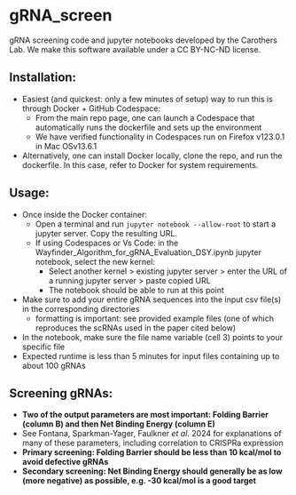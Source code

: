 
# gRNA_screen
gRNA screening code and jupyter notebooks developed by the Carothers Lab. We make this software available under a CC BY-NC-ND license.

## Installation:
 - Easiest (and quickest: only a few minutes of setup) way to run this is through Docker + GitHub Codespace:
	- From the main repo page, one can launch a Codespace that automatically runs the dockerfile and sets up the environment
	- We have verified functionality in Codespaces run on Firefox v123.0.1 in Mac OSv13.6.1
- Alternatively, one can install Docker locally, clone the repo, and run the dockerfile. In this case, refer to Docker for system requirements.

## Usage:
 - Once inside the Docker container:
 	- Open a terminal and run `jupyter notebook --allow-root` to start a jupyter server. Copy the resulting URL.
  	- If using Codespaces or Vs Code: in the Wayfinder_Algorithm_for_gRNA_Evaluation_DSY.ipynb jupyter notebook, select the new kernel:
   		-  Select another kernel > existing jupyter server > enter the URL of a running jupyter server > paste copied URL  
     	-  The notebook should be able to run at this point
 - Make sure to add your entire gRNA sequences into the input csv file(s) in the corresponding directories
 	- formatting is important: see provided example files (one of which reproduces the scRNAs used in the paper cited below)
 - In the notebook, make sure the file name variable (cell 3) points to your specific file
 - Expected runtime is less than 5 minutes for input files containing up to about 100 gRNAs

## Screening gRNAs:
- **Two of the output parameters are most important: Folding Barrier (column B) and then Net Binding Energy (column E)**
- See Fontana, Sparkman-Yager, Faulkner _et al._ 2024 for explanations of many of these parameters, including correlation to CRISPRa expression
- **Primary screening: Folding Barrier should be less than 10 kcal/mol to avoid defective gRNAs**
- **Secondary screening: Net Binding Energy should generally be as low (more negative) as possible, e.g. -30 kcal/mol is a good target**
